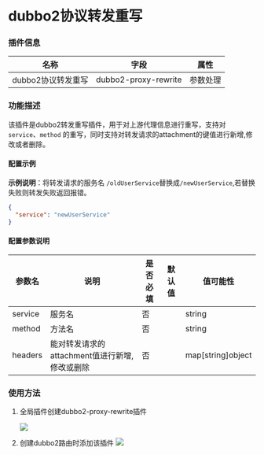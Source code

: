 # dubbo2协议转发重写

### 插件信息

| 名称       | 字段                      | 属性     |
| ---------- |-------------------------| -------- |
| dubbo2协议转发重写 | dubbo2-proxy-rewrite | 参数处理 |

### 功能描述

该插件是dubbo2转发重写插件，用于对上游代理信息进行重写，支持对`service`、`method` 的重写，同时支持对转发请求的attachment的键值进行新增,修改或者删除。


#### 配置示例

**示例说明**：将转发请求的服务名 `/oldUserService`替换成`/newUserService`,若替换失败则转发失败返回报错。

```json
{
  "service": "newUserService"
}
```

#### 配置参数说明

| 参数名     | 说明                   | 是否必填 | 默认值 | 值可能性              |
|---------|----------------------| -------- | ----- |-------------------|
| service | 服务名                  | 否       |  | string            |
| method  | 方法名                  | 否       |       | string            |
| headers | 能对转发请求的attachment值进行新增,修改或删除 | 否       |       | map[string]object |


### 使用方法
1. 全局插件创建dubbo2-proxy-rewrite插件
   
   ![](http://data.eolinker.com/course/wWlVkQx67b176063e90150b309f9ddfecbeac1583466ab8.png)

2. 创建dubbo2路由时添加该插件
   ![](http://data.eolinker.com/course/CzSh1df94e1dcbc9acb7d7ca95d89160bc849fdd518b066.png)

